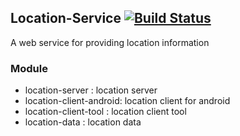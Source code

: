 ## Location-Service  [![Build Status](http://140.115.3.96:8080/jenkins/buildStatus/icon?job=Service-Location)](http://140.115.3.96:8080/jenkins/job/Service-Location/)
A web service for providing location information

### Module
- location-server        : location server
- location-client-android: location client for android
- location-client-tool   : location client tool
- location-data          : location data
